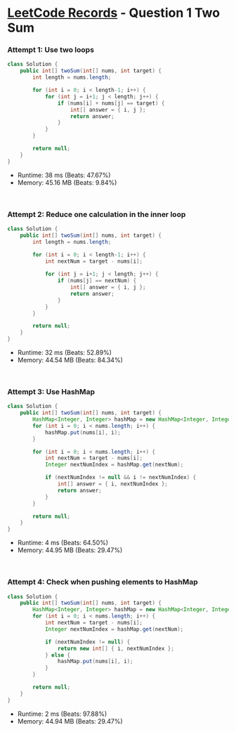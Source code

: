 # [LeetCode Records](../../README.md) - Question 1 Two Sum

### Attempt 1: Use two loops
```java
class Solution {
    public int[] twoSum(int[] nums, int target) {
        int length = nums.length;

        for (int i = 0; i < length-1; i++) {
            for (int j = i+1; j < length; j++) {
                if (nums[i] + nums[j] == target) {
                    int[] answer = { i, j };
                    return answer;
                }
            }
        }

        return null;
    }
}
```
- Runtime: 38 ms (Beats: 47.67%)
- Memory: 45.16 MB (Beats: 9.84%)

<br>

### Attempt 2: Reduce one calculation in the inner loop
```java
class Solution {
    public int[] twoSum(int[] nums, int target) {
        int length = nums.length;

        for (int i = 0; i < length-1; i++) {
            int nextNum = target - nums[i];
            
            for (int j = i+1; j < length; j++) {
                if (nums[j] == nextNum) {
                    int[] answer = { i, j };
                    return answer;
                }
            }
        }

        return null;
    }
}
```
- Runtime: 32 ms (Beats: 52.89%)
- Memory: 44.54 MB (Beats: 84.34%)

<br>

### Attempt 3: Use HashMap
```java
class Solution {
    public int[] twoSum(int[] nums, int target) {
        HashMap<Integer, Integer> hashMap = new HashMap<Integer, Integer>();
        for (int i = 0; i < nums.length; i++) {
            hashMap.put(nums[i], i);
        }

        for (int i = 0; i < nums.length; i++) {
            int nextNum = target - nums[i];
            Integer nextNumIndex = hashMap.get(nextNum);

            if (nextNumIndex != null && i != nextNumIndex) {
                int[] answer = { i, nextNumIndex };
                return answer;
            }
        }

        return null;
    }
}
```
- Runtime: 4 ms (Beats: 64.50%)
- Memory: 44.95 MB (Beats: 29.47%)

<br>

### Attempt 4: Check when pushing elements to HashMap
```java
class Solution {
    public int[] twoSum(int[] nums, int target) {
        HashMap<Integer, Integer> hashMap = new HashMap<Integer, Integer>();
        for (int i = 0; i < nums.length; i++) {
            int nextNum = target - nums[i];
            Integer nextNumIndex = hashMap.get(nextNum);

            if (nextNumIndex != null) {
                return new int[] { i, nextNumIndex };
            } else {
                hashMap.put(nums[i], i);
            }
        }

        return null;
    }
}
```
- Runtime: 2 ms (Beats: 97.88%)
- Memory: 44.94 MB (Beats: 29.47%)

<br>

